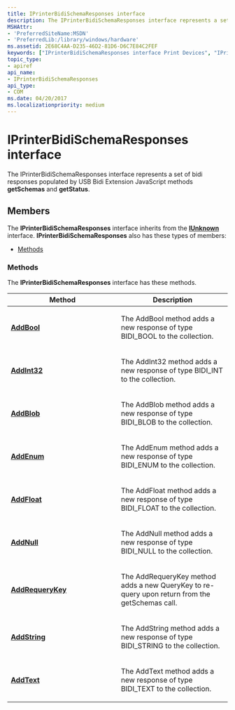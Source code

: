 ```yaml
---
title: IPrinterBidiSchemaResponses interface
description: The IPrinterBidiSchemaResponses interface represents a set of bidi responses populated by USB Bidi Extension JavaScript methods getSchemas and getStatus.
MSHAttr:
- 'PreferredSiteName:MSDN'
- 'PreferredLib:/library/windows/hardware'
ms.assetid: 2E68C4AA-D235-46D2-81D6-D6C7E84C2FEF
keywords: ["IPrinterBidiSchemaResponses interface Print Devices", "IPrinterBidiSchemaResponses interface Print Devices , described"]
topic_type:
- apiref
api_name:
- IPrinterBidiSchemaResponses
api_type:
- COM
ms.date: 04/20/2017
ms.localizationpriority: medium
---
```


# IPrinterBidiSchemaResponses interface

The IPrinterBidiSchemaResponses interface represents a set of bidi responses populated by USB Bidi Extension JavaScript methods **getSchemas** and **getStatus**.

Members
-------

The **IPrinterBidiSchemaResponses** interface inherits from the [**IUnknown**](https://docs.microsoft.com/windows/desktop/api/unknwn/nn-unknwn-iunknown) interface. **IPrinterBidiSchemaResponses** also has these types of members:

-   [Methods](#methods)

### Methods

The **IPrinterBidiSchemaResponses** interface has these methods.

<table>
<colgroup>
<col width="50%" />
<col width="50%" />
</colgroup>
<thead>
<tr class="header">
<th>Method</th>
<th>Description</th>
</tr>
</thead>
<tbody>
<tr class="odd">
<td><a href="iprinterbidischemaresponses--addbool.md" data-raw-source="[&lt;strong&gt;AddBool&lt;/strong&gt;](iprinterbidischemaresponses--addbool.md)"><strong>AddBool</strong></a></td>
<td><p>The AddBool method adds a new response of type BIDI_BOOL to the collection.</p></td>
</tr>
<tr class="even">
<td><a href="iprinterbidischemaresponses--addint32.md" data-raw-source="[&lt;strong&gt;AddInt32&lt;/strong&gt;](iprinterbidischemaresponses--addint32.md)"><strong>AddInt32</strong></a></td>
<td><p>The AddInt32 method adds a new response of type BIDI_INT to the collection.</p></td>
</tr>
<tr class="odd">
<td><a href="iprinterbidischemaresponses-addblob.md" data-raw-source="[&lt;strong&gt;AddBlob&lt;/strong&gt;](iprinterbidischemaresponses-addblob.md)"><strong>AddBlob</strong></a></td>
<td><p>The AddBlob method adds a new response of type BIDI_BLOB to the collection.</p></td>
</tr>
<tr class="even">
<td><a href="iprinterbidischemaresponses-addenum.md" data-raw-source="[&lt;strong&gt;AddEnum&lt;/strong&gt;](iprinterbidischemaresponses-addenum.md)"><strong>AddEnum</strong></a></td>
<td><p>The AddEnum method adds a new response of type BIDI_ENUM to the collection.</p></td>
</tr>
<tr class="odd">
<td><a href="iprinterbidischemaresponses-addfloat.md" data-raw-source="[&lt;strong&gt;AddFloat&lt;/strong&gt;](iprinterbidischemaresponses-addfloat.md)"><strong>AddFloat</strong></a></td>
<td><p>The AddFloat method adds a new response of type BIDI_FLOAT to the collection.</p></td>
</tr>
<tr class="even">
<td><a href="iprinterbidischemaresponses-addnull.md" data-raw-source="[&lt;strong&gt;AddNull&lt;/strong&gt;](iprinterbidischemaresponses-addnull.md)"><strong>AddNull</strong></a></td>
<td><p>The AddNull method adds a new response of type BIDI_NULL to the collection.</p></td>
</tr>
<tr class="odd">
<td><a href="iprinterbidischemaresponses-addrequerykey.md" data-raw-source="[&lt;strong&gt;AddRequeryKey&lt;/strong&gt;](iprinterbidischemaresponses-addrequerykey.md)"><strong>AddRequeryKey</strong></a></td>
<td><p>The AddRequeryKey method adds a new QueryKey to re-query upon return from the getSchemas call.</p></td>
</tr>
<tr class="even">
<td><a href="iprinterbidischemaresponses-addstring.md" data-raw-source="[&lt;strong&gt;AddString&lt;/strong&gt;](iprinterbidischemaresponses-addstring.md)"><strong>AddString</strong></a></td>
<td><p>The AddString method adds a new response of type BIDI_STRING to the collection.</p></td>
</tr>
<tr class="odd">
<td><a href="iprinterbidischemaresponses-addtext.md" data-raw-source="[&lt;strong&gt;AddText&lt;/strong&gt;](iprinterbidischemaresponses-addtext.md)"><strong>AddText</strong></a></td>
<td><p>The AddText method adds a new response of type BIDI_TEXT to the collection.</p></td>
</tr>
</tbody>
</table>
